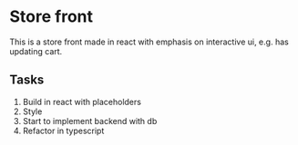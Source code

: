 # Store front

This is a store front made in react with emphasis on interactive ui, e.g. has updating cart.

## Tasks
1. Build in react with placeholders
2. Style
3. Start to implement backend with db
4. Refactor in typescript
